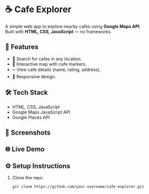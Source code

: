 # ☕ Cafe Explorer

A simple web app to explore nearby cafes using **Google Maps API**.  
Built with **HTML, CSS, JavaScript** — no frameworks.

## 🚀 Features
- 🔎 Search for cafes in any location.
- 📍 Interactive map with cafe markers.
- ⭐ View cafe details (name, rating, address).
- 📱 Responsive design.

## 🛠️ Tech Stack
- HTML, CSS, JavaScript  
- Google Maps JavaScript API  
- Google Places API  

## 📸 Screenshots



## 🌐 Live Demo




## ⚙️ Setup Instructions
1. Clone the repo:
   ```bash
   git clone https://github.com/your-username/cafe-explorer.git

